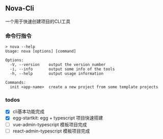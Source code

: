 ## Nova-Cli

一个用于快速创建项目的CLI工具

### 命令行指令

```
> nova --help
Usage: nova [options] [command]

Options:
  -V, --version    output the version number
  -i, --info       output some info of the tools
  -h, --help       output usage information

Commands:
  init <app-name>  create a new project from some template projects
```

### todos

- [x] cli基本功能完成
- [x] egg-startkit: egg + typescript 项目快速搭建
- [ ] vue-admin-typescript 模板项目完成
- [ ] react-admin-typescript 模板项目完成
